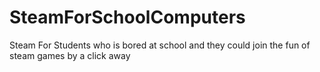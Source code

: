 # SteamForSchoolComputers
Steam For Students who is bored at school and they could join the fun of steam games by a click away
